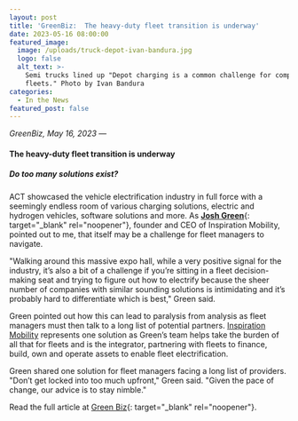```yaml
---
layout: post
title: 'GreenBiz:  The heavy-duty fleet transition is underway'
date: 2023-05-16 08:00:00
featured_image:
  image: /uploads/truck-depot-ivan-bandura.jpg
  logo: false
  alt_text: >-
    Semi trucks lined up "Depot charging is a common challenge for company
    fleets." Photo by Ivan Bandura
categories:
  - In the News
featured_post: false
---
```

*GreenBiz, May 16, 2023* —

#### **The heavy-duty fleet transition is underway**

##### **Do too many solutions exist?**

ACT showcased the vehicle electrification industry in full force with a seemingly endless room of various charging solutions, electric and hydrogen vehicles, software solutions and more. As [**Josh Green**](https://www.linkedin.com/in/josh-green-25349/){: target="_blank" rel="noopener"}, founder and CEO of Inspiration Mobility, pointed out to me, that itself may be a challenge for fleet managers to navigate.

"Walking around this massive expo hall, while a very positive signal for the industry, it’s also a bit of a challenge if you’re sitting in a fleet decision-making seat and trying to figure out how to electrify because the sheer number of companies with similar sounding solutions is intimidating and it’s probably hard to differentiate which is best," Green said.&nbsp;

Green pointed out how this can lead to paralysis from analysis as fleet managers must then talk to a long list of potential partners. [Inspiration Mobility](https://inspirationmobility.com/) represents one solution as Green’s team helps take the burden of all that for fleets and is the integrator, partnering with fleets to finance, build, own and operate assets to enable fleet electrification.&nbsp;

Green shared one solution for fleet managers facing a long list of providers. "Don’t get locked into too much upfront," Green said. "Given the pace of change, our advice is to stay nimble."

Read the full article at [Green Biz](https://www.greenbiz.com/article/heavy-duty-fleet-transition-underway){: target="_blank" rel="noopener"}.